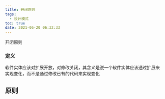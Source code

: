 ```yaml
---
title: 开闭原则
tags:
  - 设计模式
toc: true
date: 2021-06-20 06:32:33
---
```


开闭原则

<!-- more -->

### 定义

软件实体应该对扩展开放，对修改关闭，其含义是说一个软件实体应该通过扩展来实现变化，而不是通过修改已有的代码来实现变化

## 原则

